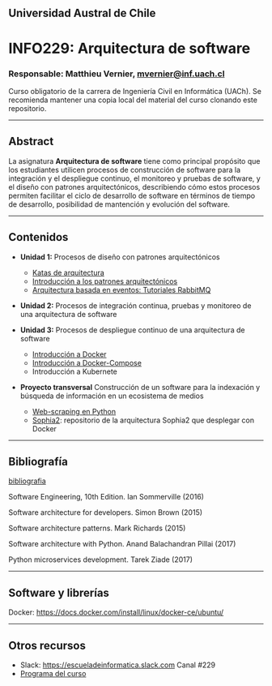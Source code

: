 ## Universidad Austral de Chile

# INFO229: Arquitectura de software

### Responsable: Matthieu Vernier, mvernier@inf.uach.cl

Curso obligatorio de la carrera de Ingeniería Civil en Informática (UACh). Se recomienda mantener una copia local del material del curso clonando este repositorio. 

***
## Abstract

La asignatura **Arquitectura de software** tiene como principal propósito que los estudiantes utilicen procesos de construcción de software para la integración y el despliegue continuo, el monitoreo y pruebas de software, y el diseño con patrones arquitectónicos, describiendo cómo estos procesos permiten facilitar el ciclo de desarrollo de software en términos de tiempo de desarrollo, posibilidad de mantención y evolución del software.


***
## Contenidos

- **Unidad 1:** Procesos de diseño con patrones arquitectónicos
	- [Katas de arquitectura](https://docs.google.com/presentation/d/1SMeFc1w0bnyj_L2tCnYc7BJO5T81HS3ceyfbK7UUVZU/edit?usp=sharing)
	- [Introducción a los patrones arquitectónicos](https://docs.google.com/presentation/d/1cdvBKSnTlft512IfUHiJWnP0_AQMh66guRek_9lGrDA/edit?usp=sharing)
	- [Arquitectura basada en eventos: Tutoriales RabbitMQ](https://www.rabbitmq.com/getstarted.html)

- **Unidad 2:** Procesos de integración continua, pruebas y monitoreo de una arquitectura de software

- **Unidad 3:** Procesos de despliegue continuo de una arquitectura de software
	- [Introducción a Docker](unidad3/tp1-introduccion-docker.md)
	- [Introducción a Docker-Compose](unidad3/tp2-docker-compose.md)
	- Introducción a Kubernete

- **Proyecto transversal** Construcción de un software para la indexación y búsqueda de información en un ecosistema de medios
	- [Web-scraping en Python](proyecto/web-scraping-python.ipynb)
	- [Sophia2](proyecto/Sophia2): repositorio de la arquitectura Sophia2 que desplegar con Docker

***
## Bibliografía 

[bibliografia](bibliografia/)

Software Engineering, 10th Edition. Ian Sommerville (2016)

Software architecture for developers. Simon Brown (2015)

Software architecture patterns. Mark Richards (2015)

Software architecture with Python. Anand Balachandran Pillai (2017)

Python microservices development. Tarek Ziade (2017)


***
## Software y librerías

Docker: https://docs.docker.com/install/linux/docker-ce/ubuntu/

***
## Otros recursos
- Slack: https://escueladeinformatica.slack.com Canal #229
- [Programa del curso](Programa_INFO229__2019.pdf)

